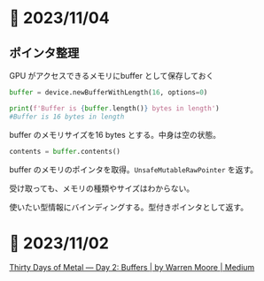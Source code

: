 # 📝 2023/11/04

## ポインタ整理


GPU がアクセスできるメモリにbuffer として保存しておく


```.py
buffer = device.newBufferWithLength(16, options=0)

print(f'Buffer is {buffer.length()} bytes in length')
#Buffer is 16 bytes in length
```

buffer のメモリサイズを16 bytes とする。中身は空の状態。


```.py
contents = buffer.contents()
```


buffer のメモリのポインタを取得。`UnsafeMutableRawPointer` を返す。

受け取っても、メモリの種類やサイズはわからない。


使いたい型情報にバインディングする。型付きポインタとして返す。





# 📝 2023/11/02

[Thirty Days of Metal — Day 2: Buffers | by Warren Moore | Medium](https://medium.com/@warrenm/thirty-days-of-metal-day-2-buffers-ec8c81040e3e)


